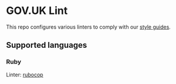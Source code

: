 # GOV.UK Lint

This repo configures various linters to comply with our [style guides][guides].

## Supported languages

### Ruby

Linter: [rubocop][rubocop]

[guides]: https://github.com/alphagov/styleguides
[rubocop]: https://github.com/bbatsov/rubocop
